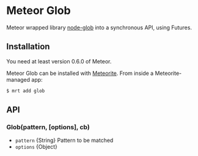 # Meteor Glob

Meteor wrapped library [node-glob](https://github.com/isaacs/node-glob) into a synchronous API, using Futures.

## Installation

You need at least version 0.6.0 of Meteor.

Meteor Glob can be installed with [Meteorite](https://github.com/oortcloud/meteorite/). From inside a Meteorite-managed app:

``` sh
$ mrt add glob
```

## API

### Glob(pattern, [options], cb)

* `pattern` {String} Pattern to be matched
* `options` {Object}